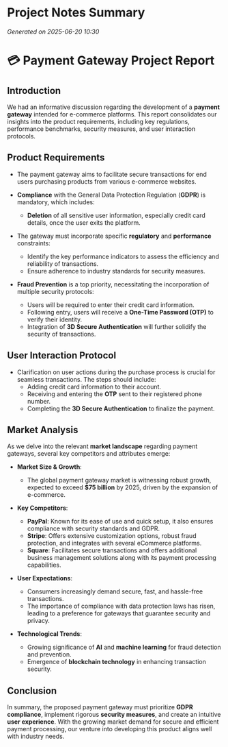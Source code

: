 # Project Notes Summary

*Generated on 2025-06-20 10:30*

# 💳 **Payment Gateway Project Report**

## **Introduction**
We had an informative discussion regarding the development of a **payment gateway** intended for e-commerce platforms. This report consolidates our insights into the product requirements, including key regulations, performance benchmarks, security measures, and user interaction protocols.

## **Product Requirements**
- The payment gateway aims to facilitate secure transactions for end users purchasing products from various e-commerce websites.
- **Compliance** with the General Data Protection Regulation (**GDPR**) is mandatory, which includes:
  - **Deletion** of all sensitive user information, especially credit card details, once the user exits the platform.
  
- The gateway must incorporate specific **regulatory** and **performance** constraints:
  - Identify the key performance indicators to assess the efficiency and reliability of transactions.
  - Ensure adherence to industry standards for security measures.

- **Fraud Prevention** is a top priority, necessitating the incorporation of multiple security protocols:
  - Users will be required to enter their credit card information.
  - Following entry, users will receive a **One-Time Password (OTP)** to verify their identity.
  - Integration of **3D Secure Authentication** will further solidify the security of transactions.

## **User Interaction Protocol**
- Clarification on user actions during the purchase process is crucial for seamless transactions. The steps should include:
  - Adding credit card information to their account.
  - Receiving and entering the **OTP** sent to their registered phone number.
  - Completing the **3D Secure Authentication** to finalize the payment.

## **Market Analysis**
As we delve into the relevant **market landscape** regarding payment gateways, several key competitors and attributes emerge:

- **Market Size & Growth**:
  - The global payment gateway market is witnessing robust growth, expected to exceed **$75 billion** by 2025, driven by the expansion of e-commerce.
  
- **Key Competitors**:
  - **PayPal**: Known for its ease of use and quick setup, it also ensures compliance with security standards and GDPR.
  - **Stripe**: Offers extensive customization options, robust fraud protection, and integrates with several eCommerce platforms.
  - **Square**: Facilitates secure transactions and offers additional business management solutions along with its payment processing capabilities.

- **User Expectations**:
  - Consumers increasingly demand secure, fast, and hassle-free transactions.
  - The importance of compliance with data protection laws has risen, leading to a preference for gateways that guarantee security and privacy.

- **Technological Trends**:
  - Growing significance of **AI** and **machine learning** for fraud detection and prevention.
  - Emergence of **blockchain technology** in enhancing transaction security.

## **Conclusion**
In summary, the proposed payment gateway must prioritize **GDPR compliance**, implement rigorous **security measures**, and create an intuitive **user experience**. With the growing market demand for secure and efficient payment processing, our venture into developing this product aligns well with industry needs.